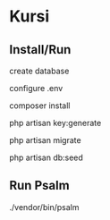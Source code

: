 # Kursi

## Install/Run

create database

configure .env

composer install

php artisan key:generate

php artisan migrate

php artisan db:seed


## Run Psalm

./vendor/bin/psalm
